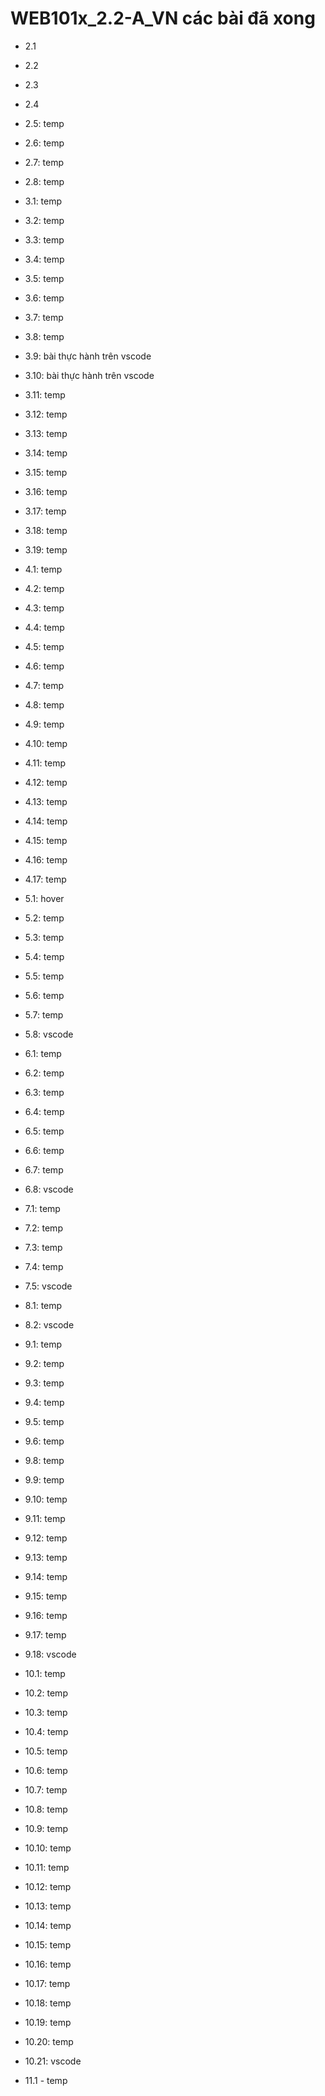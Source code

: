 # WEB101x_2.2-A_VN các bài đã xong

- 2.1
- 2.2
- 2.3
- 2.4
- 2.5: temp
- 2.6: temp
- 2.7: temp
- 2.8: temp
- 3.1: temp
- 3.2: temp
- 3.3: temp
- 3.4: temp
- 3.5: temp
- 3.6: temp
- 3.7: temp
- 3.8: temp
- 3.9: bài thực hành trên vscode
- 3.10: bài thực hành trên vscode
- 3.11: temp
- 3.12: temp
- 3.13: temp
- 3.14: temp
- 3.15: temp
- 3.16: temp
- 3.17: temp
- 3.18: temp
- 3.19: temp
- 4.1: temp
- 4.2: temp
- 4.3: temp
- 4.4: temp
- 4.5: temp
- 4.6: temp
- 4.7: temp
- 4.8: temp
- 4.9: temp
- 4.10: temp
- 4.11: temp
- 4.12: temp
- 4.13: temp
- 4.14: temp
- 4.15: temp
- 4.16: temp
- 4.17: temp

- 5.1: hover
- 5.2: temp
- 5.3: temp
- 5.4: temp
- 5.5: temp
- 5.6: temp
- 5.7: temp
- 5.8: vscode

- 6.1: temp
- 6.2: temp
- 6.3: temp
- 6.4: temp
- 6.5: temp
- 6.6: temp
- 6.7: temp
- 6.8: vscode

- 7.1: temp
- 7.2: temp
- 7.3: temp
- 7.4: temp
- 7.5: vscode

- 8.1: temp
- 8.2: vscode

- 9.1: temp
- 9.2: temp
- 9.3: temp
- 9.4: temp
- 9.5: temp
- 9.6: temp
- 9.8: temp
- 9.9: temp
- 9.10: temp
- 9.11: temp
- 9.12: temp
- 9.13: temp
- 9.14: temp
- 9.15: temp
- 9.16: temp
- 9.17: temp
- 9.18: vscode

- 10.1: temp
- 10.2: temp
- 10.3: temp
- 10.4: temp
- 10.5: temp
- 10.6: temp
- 10.7: temp
- 10.8: temp
- 10.9: temp
- 10.10: temp
- 10.11: temp
- 10.12: temp
- 10.13: temp
- 10.14: temp
- 10.15: temp
- 10.16: temp
- 10.17: temp
- 10.18: temp
- 10.19: temp
- 10.20: temp

- 10.21: vscode

- 11.1 - temp
